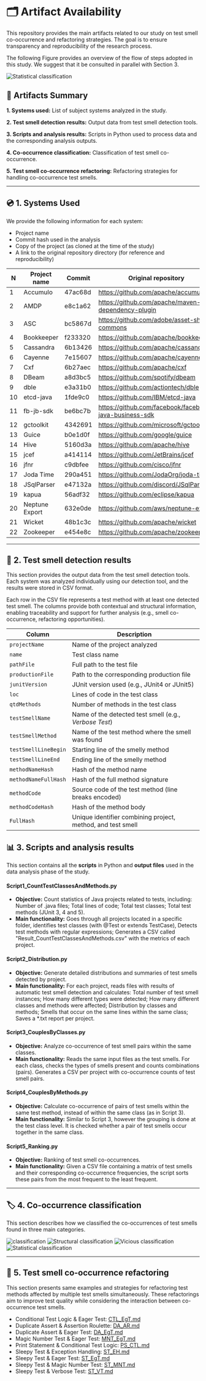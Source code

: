 # 🗂️ Artifact Availability


This repository provides the main artifacts related to our study on test smell co-occurrence and refactoring strategies. The goal is to ensure transparency and reproducibility of the research process.


The following Figure provides an overview of the flow of steps adopted in this study. We suggest that it be consulted in parallel with Section 3.

![Statistical classification](3_scripts_and_analysis_results/Steps.svg "")


## 📁 Artifacts Summary
**1. Systems used:** List of subject systems analyzed in the study.

**2. Test smell detection results:** Output data from test smell detection tools.

**3. Scripts and analysis results:** Scripts in Python used to process data and the corresponding analysis outputs.

**4. Co-occurrence classification:** Classification of test smell co-occurrence.

**5. Test smell co-occurrence refactoring:** Refactoring strategies for handling co-occurrence test smells.

-------------------

## 💿 1. Systems Used

We provide the following information for each system:

- Project name
- Commit hash used in the analysis
- Copy of the project (as cloned at the time of the study)
- A link to the original repository directory (for reference and reproducibility)

| N   | Project name | Commit | Original repository| 
| --- | ---          |---     |---                 |
| 1 | Accumulo | 47ac68d | https://github.com/apache/accumulo|
| 2 | AMDP | e8c1a62 | https://github.com/apache/maven-dependency-plugin |
| 3 | ASC | bc5867d |  https://github.com/adobe/asset-share-commons|
| 4 | Bookkeeper| f233320 | https://github.com/apache/bookkeeper |
| 5 | Cassandra | 6b13426 | https://github.com/apache/cassandra |
| 6 | Cayenne | 7e15607 | https://github.com/apache/cayenne |
| 7 | Cxf | 6b27aec |https://github.com/apache/cxf |
| 8 | DBeam | a8d3bc5 | https://github.com/spotify/dbeam |
| 9 | dble | e3a31b0 | https://github.com/actiontech/dble |
| 10 | etcd-java | 1fde9c0 | https://github.com/IBM/etcd-java |
| 11 | fb-jb-sdk | be6bc7b | https://github.com/facebook/facebook-java-business-sdk |
| 12 | gctoolkit | 4342691 | https://github.com/microsoft/gctoolkit |
| 13 | Guice | b0e1d0f | https://github.com/google/guice |
| 14 | Hive | 5160d3a | https://github.com/apache/hive |
| 15 | jcef | a414114 | https://github.com/JetBrains/jcef |
| 16 | jfnr | c9dbfee | https://github.com/cisco/jfnr |
| 17 | Joda Time | 290a451 | https://github.com/JodaOrg/joda-time
| 18 | JSqlParser | e47132a | https://github.com/discord/JSqlParser |
| 19 | kapua | 56adf32 | https://github.com/eclipse/kapua |
| 20 | Neptune Export | 632e0de | https://github.com/aws/neptune-export |
| 21 | Wicket | 48b1c3c | https://github.com/apache/wicket |
| 22 | Zookeeper | e454e8c | https://github.com/apache/zookeeper |


-------------------

## 🐞 2. Test smell detection results
This section provides the output data from the test smell detection tools. 
Each system was analyzed individually using our detection tool, and the results were stored in CSV format.

Each row in the CSV file represents a test method with at least one detected test smell. The columns provide both contextual and structural information, enabling traceability and support for further analysis (e.g., smell co-occurrence, refactoring opportunities).

| Column                | Description                                                                |
|-----------------------|----------------------------------------------------------------------------|
| `projectName`         | Name of the project analyzed                                               |
| `name`                | Test class name                                                            |
| `pathFile`            | Full path to the test file                                                 |
| `productionFile`      | Path to the corresponding production file                                  |
| `junitVersion`        | JUnit version used (e.g., JUnit4 or JUnit5)                                |
| `loc`                 | Lines of code in the test class                                            |
| `qtdMethods`          | Number of methods in the test class                                        |
| `testSmellName`       | Name of the detected test smell (e.g., *Verbose Test*)                     |
| `testSmellMethod`     | Name of the test method where the smell was found                          |
| `testSmellLineBegin`  | Starting line of the smelly method                                         |
| `testSmellLineEnd`    | Ending line of the smelly method                                           |
| `methodNameHash`      | Hash of the method name                                                    |
| `methodNameFullHash`  | Hash of the full method signature                                          |
| `methodCode`          | Source code of the test method (line breaks encoded)                       |
| `methodCodeHash`      | Hash of the method body                                                    |
| `FullHash`            | Unique identifier combining project, method, and test smell                |

## 📊 3. Scripts and analysis results

This section contains all the **scripts** in Python and **output files** used in the data analysis phase of the study.

#### Script1_CountTestClassesAndMethods.py
- **Objective:** Count statistics of Java projects related to tests, including: Number of .java files; Total lines of code; Total test classes; Total test methods (JUnit 3, 4 and 5).
- **Main functionality:** Goes through all projects located in a specific folder, identifies test classes (with @Test or extends TestCase), Detects test methods with regular expressions; Generates a CSV called "Result_CountTestClassesAndMethods.csv" with the metrics of each project.

#### Script2_Distribution.py
- **Objective:** Generate detailed distributions and summaries of test smells detected by project.
- **Main functionality:** For each project, reads files with results of automatic test smell detection and calculates: Total number of test smell instances; How many different types were detected; How many different classes and methods were affected; Distribution by classes and methods; Smells that occur on the same lines within the same class; Saves a *.txt report per project.

#### Script3_CouplesByClasses.py
- **Objective:** Analyze co-occurrence of test smell pairs within the same classes.
- **Main functionality:** Reads the same input files as the test smells. For each class, checks the types of smells present and counts combinations (pairs). Generates a CSV per project with co-occurrence counts of test smell pairs.

#### Script4_CouplesByMethods.py
- **Objective:** Calculate co-occurrence of pairs of test smells within the same test method, instead of within the same class (as in Script 3).
- **Main functionality:** Similar to Script 3, however the grouping is done at the test class level. It is checked whether a pair of test smells occur together in the same class.

#### Script5_Ranking.py
- **Objective:** Ranking of test smell co-occurrences.
- **Main functionality:** Given a CSV file containing a matrix of test smells and their corresponding co-occurrence frequencies, the script sorts these pairs from the most frequent to the least frequent.

-------------------

## 🏷️ 4. Co-occurrence classification

This section describes how we classified the co-occurrences of test smells found in three main categories.

![classification](4_cooccurrence_classification/Classification.svg "")
![Structural classification](4_cooccurrence_classification/Structural.svg "")
![Vicious classification](4_cooccurrence_classification/Vicious.svg "")
![Statistical classification](4_cooccurrence_classification/Statistical.svg "")

-------------------
## 🔧 5. Test smell co-occurrence refactoring 

This section presents same examples and strategies for refactoring test methods affected by multiple test smells simultaneously. These refactorings aim to improve test quality while considering the interaction between co-occurrence test smells.
- Conditional Test Logic & Eager Test: [CTL_EgT.md](5_test_smell_co-occurrence_refactoring/CTL_EgT.md) 
- Duplicate Assert & Assertion Roulette: [DA_AR.md](5_test_smell_co-occurrence_refactoring/DA_AR.md)
- Duplicate Assert & Eager Test: [DA_EgT.md](5_test_smell_co-occurrence_refactoring/DA_EgT.md)
- Magic Number Test & Eager Test: [MNT_EgT.md](5_test_smell_co-occurrence_refactoring/MNT_EgT.md)
- Print Statement & Conditional Test Logic: [PS_CTL.md](5_test_smell_co-occurrence_refactoring/PS_CTL.md)
- Sleepy Test & Exception Handling: [ST_EH.md](5_test_smell_co-occurrence_refactoring/ST_EH.md)
- Sleepy Test & Eager Test: [ST_EgT.md](5_test_smell_co-occurrence_refactoring/ST_EgT.md)
- Sleepy Test & Magic Number Test: [ST_MNT.md](5_test_smell_co-occurrence_refactoring/ST_MNT.md)
- Sleepy Test & Verbose Test: [ST_VT.md](5_test_smell_co-occurrence_refactoring/ST_VT.md)
